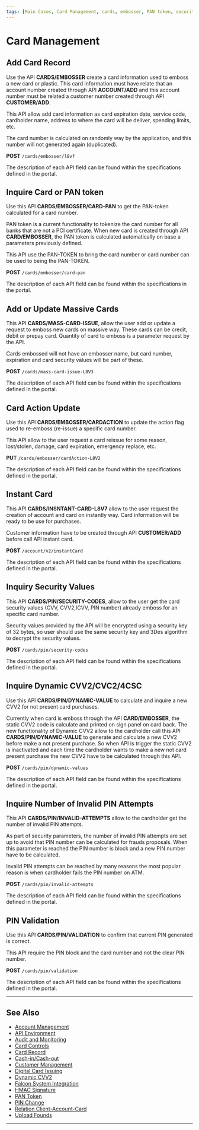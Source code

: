 ```yaml
---
tags: [Main Cases, Card Management, cards, embosser, PAN token, security-codes, PIN]
---
```


# Card Management

## Add Card Record

Use the API **CARDS/EMBOSSER** create a card information used to emboss a new card or plastic. This card information must have relate that an account number created through API **ACCOUNT/ADD** and this account number must be related a customer number created through API **CUSTOMER/ADD**.

This API allow add card information as card expiration date, service code, cardholder name, address to where the card will be deliver, spending limits, etc.

The card number is calculated on randomly way by the application, and this number will not generated again (duplicated).

**POST** `/cards/embosser/l8vf`

The description of each API field can be found within the specifications defined in the portal.

## Inquire Card or PAN token

Use this API **CARDS/EMBOSSER/CARD-PAN** to get the PAN-token calculated for a card number.

PAN token is a current functionality to tokenize the card number for all banks that are not a PCI certificate. When new card is created through API **CARD/EMBOSSER**, the PAN token is calculated automatically on base a parameters previously defined.

This API use the PAN-TOKEN to bring the card number or card number can be used to being the PAN-TOKEN.

**POST** `/cards/embosser/card-pan`

The description of each API field can be found within the specifications in the portal.

## Add or Update Massive Cards

This API **CARDS/MASS-CARD-ISSUE**, allow the user add or update a request to emboss new cards on massive way. These cards can be credit, debit or prepay card. Quantity of card to emboss is a parameter request by the API.

Cards embossed will not have an embosser name, but card number, expiration and card security values will be part of these.

**POST** `/cards/mass-card-issue-L8V3`

The description of each API field can be found within the specifications defined in the portal.

## Card Action Update

Use this API **CARDS/EMBOSSER/CARDACTION** to update the action flag used to re-emboss (re-issue) a specific card number.

This API allow to the user request a card reissue for some reason, lost/stolen, damage, card expiration, emergency replace, etc.

**PUT** `/cards/embosser/cardAction-L8V2`

The description of each API field can be found within the specifications defined in the portal.

## Instant Card

This API **CARDS/INSNTANT-CARD-L8V7** allow to the user request the creation of account and card on instantly way. Card information will be ready to be use for purchases.

Customer information have to be created through API **CUSTOMER/ADD** before call API instant card.

**POST** `/account/v2/instantCard`

The description of each API field can be found within the specifications defined in the portal.

## Inquiry Security Values

This API **CARDS/PIN/SECURITY-CODES**, allow to the user get the card security values (CVV, CVV2,ICVV, PIN number) already emboss for an specific card number.

Security values provided by the API will be encrypted using a security key of 32 bytes, so user should use the same security key and 3Des algorithm to decrypt the security values.

**POST** `/cards/pin/security-codes`

The description of each API field can be found within the specifications defined in the portal.

## Inquire Dynamic CVV2/CVC2/4CSC

Use this API **CARDS/PIN/DYNAMIC-VALUE** to calculate and inquire a new CVV2 for not present card purchases.

Currently when card is emboss through the API **CARD/EMBOSSER**, the static CVV2 code is calculate and printed on sign panel on card back. The new functionality of Dynamic CVV2 allow to the cardholder call this API **CARDS/PIN/DYNAMIC-VALUE** to generate and calculate a new CVV2 before make a not present purchase. So when API is trigger the static CVV2 is inactivated and each time the cardholder wants to make a new not card present purchase the new CVV2 have to be calculated through this API.

**POST** `/cards/pin/dynamic-values`

The description of each API field can be found within the specifications defined in the portal.

## Inquire Number of Invalid PIN Attempts

This API **CARDS/PIN/INVALID-ATTEMPTS** allow to the cardholder get the number of invalid PIN attempts.

As part of security parameters, the number of invalid PIN attempts are set up to avoid that PIN number can be calculated for frauds proposals. When this parameter is reached the PIN number is block and a new PIN number have to be calculated.

Invalid PIN attempts can be reached by many reasons the most popular reason is when cardholder fails the PIN number on ATM.

**POST** `/cards/pin/invalid-attempts`

The description of each API field can be found within the specifications defined in the portal.

## PIN Validation

Use this API **CARDS/PIN/VALIDATION** to confirm that current PIN generated is correct.

This API require the PIN block and the card number and not the clear PIN number.

**POST** `/cards/pin/validation`

The description of each API field can be found within the specifications defined in the portal.

---

## See Also

- [Account Management](?path=docs/english/main-cases/account.md)
- [API Environment](?path=docs/english/main-cases/api-environment.md)
- [Audit and Monitoring](?path=docs/english/main-cases/audit.md)
- [Card Controls](?path=docs/english/main-cases/card-controls.md)
- [Card Record](?path=docs/english/main-cases/record.md)
- [Cash-in/Cash-out](?path=docs/english/main-cases/cash-in-out.md)
- [Customer Management](?path=docs/english/main-cases/customer.md)
- [Digital Card Issuing](?path=docs/english/main-cases/digital.md)
- [Dynamic CVV2](?path=docs/english/main-cases/dynamic.md)
- [Falcon System Integration](?path=docs/english/main-cases/falcon.md)
- [HMAC Signature](?path=docs/english/main-cases/hmac.md)
- [PAN Token](?path=docs/english/main-cases/pan-token.md)
- [PIN Change](?path=docs/english/main-cases/pin-change.md)
- [Relation Client-Account-Card](?path=docs/english/main-cases/relation.md)
- [Upload Founds](?path=docs/english/main-cases/uploads.md)

---
